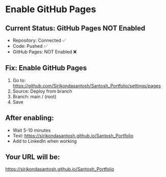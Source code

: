 # Enable GitHub Pages

## Current Status: GitHub Pages NOT Enabled
- Repository: Connected ✅
- Code: Pushed ✅  
- GitHub Pages: NOT Enabled ❌

## Fix: Enable GitHub Pages
1. Go to: https://github.com/Sirikondasantosh/Santosh_Portfolio/settings/pages
2. Source: Deploy from branch
3. Branch: main / (root)
4. Save

## After enabling:
- Wait 5-10 minutes
- Test: https://sirikondasantosh.github.io/Santosh_Portfolio
- Add to LinkedIn when working

## Your URL will be:
https://sirikondasantosh.github.io/Santosh_Portfolio
